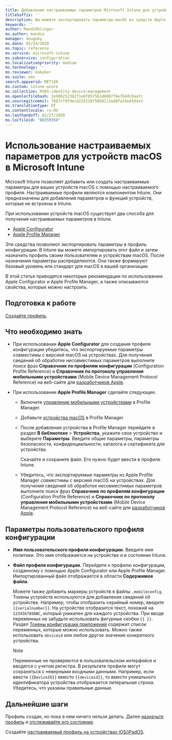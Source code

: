 ```yaml
---
title: Добавление настраиваемых параметров Microsoft Intune для устройств macOS в Azure | Документация Майкрософт
titleSuffix: ''
description: Вы можете экспортировать параметры macOS из средств Apple Configurator или Apple Profile Manager и затем импортировать их в Microsoft Intune. Эти параметры позволяют создавать и использовать настраиваемые параметры и функции, а также управлять ими на устройствах macOS. Затем этот настраиваемый профиль можно назначить или распространить для устройств macOS в вашей организации, чтобы задать некий базовый уровень или стандарт.
keywords: ''
author: MandiOhlinger
ms.author: mandia
manager: dougeby
ms.date: 03/24/2020
ms.topic: reference
ms.service: microsoft-intune
ms.subservice: configuration
ms.localizationpriority: medium
ms.technology: ''
ms.reviewer: kakyker
ms.suite: ems
search.appverid: MET150
ms.custom: intune-azure
ms.collection: M365-identity-device-management
ms.openlocfilehash: 2e900252392f1e6f057561d8d07f6e764dc0aafc
ms.sourcegitcommit: 7687cf8fdecd225216f58b8113ad07a24e43d4a3
ms.translationtype: HT
ms.contentlocale: ru-RU
ms.lasthandoff: 03/27/2020
ms.locfileid: "80359350"
---
```

# <a name="use-custom-settings-for-macos-devices-in-microsoft-intune"></a>Использование настраиваемых параметров для устройств macOS в Microsoft Intune

Microsoft Intune позволяет добавить или создать настраиваемые параметры для ваших устройств macOS с помощью настраиваемого профиля. Настраиваемые профили являются компонентом Intune. Они предназначены для добавления параметров и функций устройств, которые не встроены в Intune.

При использовании устройств macOS существует два способа для получения настраиваемых параметров в Intune.

- [Apple Configurator](https://itunes.apple.com/app/apple-configurator-2/id1037126344?mt=12)
- [Apple Profile Manager](https://support.apple.com/profile-manager)

Эти средства позволяют экспортировать параметры в профиль конфигурации. В Intune вы можете импортировать этот файл и затем назначить профиль своим пользователям и устройствам macOS. После назначения параметры распределяются. Они также формируют базовый уровень или стандарт для macOS в вашей организации.

В этой статье приводятся некоторые рекомендации по использованию Apple Configurator и Apple Profile Manager, а также описываются свойства, которые можно настроить.

## <a name="before-you-begin"></a>Подготовка к работе

[Создайте профиль](custom-settings-configure.md).

## <a name="what-you-need-to-know"></a>Что необходимо знать

- При использовании **Apple Configurator** для создания профиля конфигурации убедитесь, что экспортируемые параметры совместимы с версией macOS на устройствах. Для получения сведений об обработке несовместимых параметров выполните поиск фраз **Справочник по профилям конфигурации** (Configuration Profile Reference) и **Справочник по протоколу управления мобильными устройствами** (Mobile Device Management Protocol Reference) на веб-сайте для [разработчиков Apple](https://developer.apple.com/).

- При использовании **Apple Profile Manager** сделайте следующее.

  - Включите [управление мобильными устройствами](https://help.apple.com/serverapp/mac/5.7/#/apd05B9B761-D390-4A75-9251-E9AD29A61D0C) в Profile Manager.
  - Добавьте [устройства macOS](https://help.apple.com/profilemanager/mac/5.7/#/pm9onzap1984) в Profile Manager.
  - После добавления устройства в Profile Manager перейдите в раздел **В библиотеке** > **Устройства**, укажите свое устройство и выберите **Параметры**. Введите общие параметры, параметры безопасности, конфиденциальности, каталога и сертификата для устройства.

    Скачайте и сохраните файл. Его нужно будет ввести в профиле Intune. 

  - Убедитесь, что экспортируемые параметры из Apple Profile Manager совместимы с версией macOS на устройствах. Для получения сведений об обработке несовместимых параметров выполните поиск фраз **Справочник по профилям конфигурации** (Configuration Profile Reference) и **Справочник по протоколу управления мобильными устройствами** (Mobile Device Management Protocol Reference) на веб-сайте для [разработчиков Apple](https://developer.apple.com/).

## <a name="custom-configuration-profile-settings"></a>Параметры пользовательского профиля конфигурации

- **Имя пользовательского профиля конфигурации.** Введите имя политики. Это имя отображается на устройстве и в состоянии Intune.
- **Файл профиля конфигурации.** Перейдите к профилю конфигурации, созданному с помощью Apple Configurator или Apple Profile Manager. Импортированный файл отображается в области **Содержимое файла**.

  Можете также добавить маркеры устройств в файлы `.mobileconfig`. Токены устройств используются для добавления сведений об устройстве. Например, чтобы отобразить серийный номер, введите `{{serialnumber}}`. На устройстве отобразится текст, похожий на `123456789ABC`, который уникален для каждого устройства. При вводе переменных не забудьте использовать фигурные скобки `{{ }}`. Раздел [Токены конфигурации приложений](../apps/app-configuration-policies-use-ios.md#tokens-used-in-the-property-list) содержит список переменных, которые можно использовать. Можно также использовать `deviceid` или любое другое значение конкретного устройства.

  > [!NOTE]
  > Переменные не проверяются в пользовательском интерфейсе и вводятся с учетом регистра. В результате профили могут сохраняться с неверными входными данными. Например, если ввести `{{DeviceID}}` вместо `{{deviceid}}`, то вместо уникального идентификатора устройства отображается литеральная строка. Убедитесь, что указаны правильные данные.

## <a name="next-steps"></a>Дальнейшие шаги

Профиль создан, но пока в нем ничего нельзя делать. Далее [назначьте профиль](device-profile-assign.md) и [отслеживайте его состояние](device-profile-monitor.md).

Создайте [настраиваемый профиль на устройствах iOS/iPadOS](custom-settings-ios.md).
